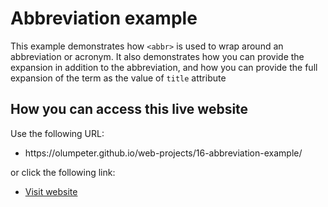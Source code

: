 # Abbreviation example

This example demonstrates how <code>&lt;abbr&gt;</code> is used to wrap around an abbreviation or acronym. It also demonstrates how you can provide the expansion in addition to the abbreviation, and how you can provide the full expansion of the term as the value of <code>title</code> attribute

## How you can access this live website
<p>Use the following URL:</p>
<ul>
  <li>https://olumpeter.github.io/web-projects/16-abbreviation-example/</li>
</ul>
<p>or click the following link:</p> 
<ul>
  <li><a href="https://olumpeter.github.io/web-projects/16-abbreviation-example/">
    Visit website</a></li>
</ul>

